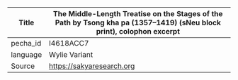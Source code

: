 |Title | The Middle-Length Treatise on the Stages of the Path by Tsong kha pa (1357–1419) (sNeu block print), colophon excerpt 
| --- | --- 
|pecha_id | I4618ACC7
|language | Wylie Variant
|Source | https://sakyaresearch.org